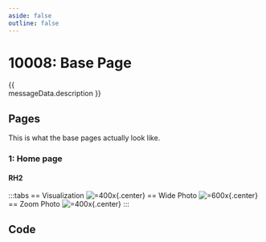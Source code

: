```yaml
---
aside: false
outline: false
---
```


<script setup>
import { data as protocolData } from '../../../yaml-data.data.ts'
import { computed } from 'vue'
import { useMessageSections } from '../../../composables/useMessageSections.js'

const messageId = 10008
const messageData = computed(() => protocolData?.messages?.[messageId])
const { hasPayload, hasExamples } = useMessageSections(messageId, protocolData)
</script>

# 10008: Base Page

<span v-if="messageData?.description" style="white-space: pre-line;">{{ messageData.description }}</span>

<template v-if="hasPayload">

## Payload

<PayloadSection :messageId="messageId" :yamlData="protocolData" />

</template>

## Pages

This is what the base pages actually look like.

### 1: Home page

#### RH2

:::tabs
== Visualization
![=400x](https://upload.r2.lb.chasm.cloud/2025/10/imgur/lGxzg9U.png){.center}
== Wide Photo
![=600x](https://upload.r2.lb.chasm.cloud/2025/10/imgur/dF5X5Qn.png){.center}
== Zoom Photo
![=400x](https://upload.r2.lb.chasm.cloud/2025/10/imgur/42e4q6P.jpeg){.center}
:::

<template v-if="hasExamples">

## Examples

<ExamplesSection :messageId="messageId" :yamlData="protocolData" />

</template>

## Code

<CodeSection :messageId="messageId" :yamlData="protocolData" />
